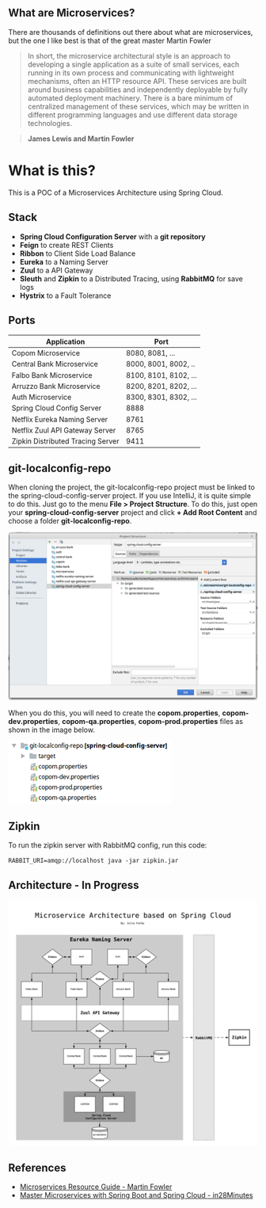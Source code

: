 
## What are Microservices?

There are thousands of definitions out there about what are microservices, but the one I like best is that of the great master Martin Fowler

> In short, the microservice architectural style is an approach to developing a single application as a suite of small services, each running in its own process and communicating with lightweight mechanisms, often an HTTP resource API. These services are built around business capabilities and independently deployable by fully automated deployment machinery. There is a bare minimum of centralized management of these services, which may be written in different programming languages and use different data storage technologies.
    
>**James Lewis and Martin Fowler**

# What is this?
This is a POC of a Microservices Architecture using Spring Cloud.

## Stack
- **Spring Cloud Configuration Server** with a **git repository**
- **Feign** to create REST Clients
- **Ribbon** to Client Side Load Balance
- **Eureka** to a Naming Server
- **Zuul** to a API Gateway
- **Sleuth** and **Zipkin** to a Distributed Tracing, using **RabbitMQ** for save logs
- **Hystrix** to a Fault Tolerance


## Ports

|     Application       |     Port          |
| ------------- | ------------- |
| Copom Microservice | 8080, 8081, ... |
| Central Bank Microservice | 8000, 8001, 8002, ..  |
| Falbo Bank Microservice | 8100, 8101, 8102, ... |
| Arruzzo Bank Microservice | 8200, 8201, 8202, ... |
| Auth Microservice | 8300, 8301, 8302, ... |
| Spring Cloud Config Server | 8888 |
| Netflix Eureka Naming Server | 8761 |
| Netflix Zuul API Gateway Server | 8765 |
| Zipkin Distributed Tracing Server | 9411 |


## git-localconfig-repo
When cloning the project, the git-localconfig-repo project must be linked to the spring-cloud-config-server project.
If you use IntelliJ, it is quite simple to do this. Just go to the menu **File > Project Structure**. To do this, just open your **spring-cloud-config-server** project and click **+ Add Root Content** and choose a folder **git-localconfig-repo**.

![ContentRoot](https://github.com/juliofalbo/microservices-with-spring-cloud/blob/master/contentroot.png?raw=true)


When you do this, you will need to create the **copom.properties**, **copom-dev.properties**, **copom-qa.properties**, **copom-prod.properties** files as shown in the image below.

![gitlocalconfig](https://github.com/juliofalbo/microservices-with-spring-cloud/blob/master/gitlocalconfig.png?raw=true)

## Zipkin
To run the zipkin server with RabbitMQ config, run this code:

    RABBIT_URI=amqp://localhost java -jar zipkin.jar


## Architecture - In Progress
![Architecture](https://github.com/juliofalbo/microservices-with-spring-cloud/blob/master/arch3.jpeg?raw=true)

## References

- [Microservices Resource Guide - Martin Fowler](https://martinfowler.com/microservices/)
- [Master Microservices with Spring Boot and Spring Cloud - in28Minutes](https://www.udemy.com/microservices-with-spring-boot-and-spring-cloud/)